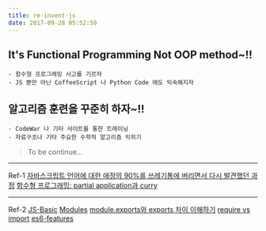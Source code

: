 ```yaml
---
title: re-invent-js
date: 2017-09-28 05:52:59
---
```


## It's Functional Programming Not OOP method~!!
	- 함수형 프로그래밍 사고를 기르자
	- JS 뿐만 아닌 CoffeeScript 나 Python Code 에도 익숙해지자

## 알고리즘 훈련을 꾸준히 하자~!!
	- CodeWar 나 기타 사이트를 통한 트레이닝
	- 자료구조나 기타 주요한 수학적 알고리즘 익히기


> To be continue...

---
Ref-1
[자바스크립트 언어에 대한 애정의 90%를 쓰레기통에 버리면서 다시 발견했던 과정](https://rhostem.github.io/posts/2017-09-how-i-rediscovered-my-love-for-java-script-after-throwing-90-of-it-in-the-trash/)
[함수형 프로그래밍: partial application과 curry](https://rhostem.github.io/posts/2017-04-20-curry-and-partial-application/)

---
Ref-2 
[JS-Basic](https://www.codecademy.com/articles/bwa-javascript-reference)
[Modules](https://www.codecademy.com/courses/intermediate-javascript-modules/lessons/modules/exercises/review?action=lesson_resume&program_content_id=f76141681ae1fe73defa7f1003aa5dcc&program_id=6b0a63280379cf8f3763afb1fccd186e)
[ module.exports와 exports 차이 이해하기](https://jongmin92.github.io/2016/08/25/Node/module-exports_exports/)
[require vs import](https://hackernoon.com/import-export-default-require-commandjs-javascript-nodejs-es6-vs-cheatsheet-different-tutorial-example-5a321738b50f/)
[es6-features](http://es6-features.org/#BlockScopedVariables)

